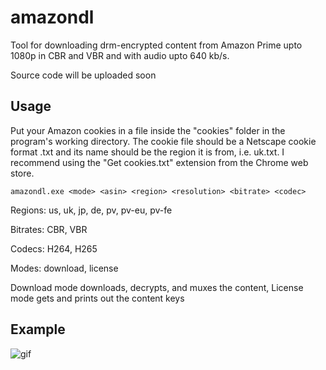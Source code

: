 # amazondl
Tool for downloading drm-encrypted content from Amazon Prime upto 1080p in CBR and VBR and with audio upto 640 kb/s.

Source code will be uploaded soon

## Usage
Put your Amazon cookies in a file inside the "cookies" folder in the program's working directory. The cookie file should be a Netscape cookie format .txt and its name should be the region it is from, i.e. uk.txt. I recommend using the "Get cookies.txt" extension from the Chrome web store.

```
amazondl.exe <mode> <asin> <region> <resolution> <bitrate> <codec>
```

Regions: us, uk, jp, de, pv, pv-eu, pv-fe

Bitrates: CBR, VBR

Codecs: H264, H265

Modes: download, license

Download mode downloads, decrypts, and muxes the content, License mode gets and prints out the content keys

## Example
![gif](https://i.imgur.com/nHqTguc.gif)
